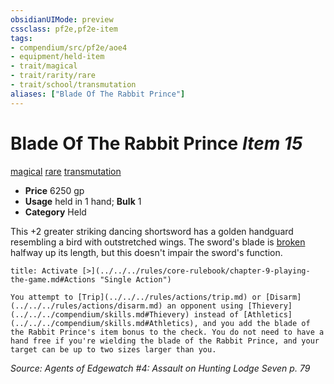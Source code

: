 ```yaml
---
obsidianUIMode: preview
cssclass: pf2e,pf2e-item
tags:
- compendium/src/pf2e/aoe4
- equipment/held-item
- trait/magical
- trait/rarity/rare
- trait/school/transmutation
aliases: ["Blade Of The Rabbit Prince"]
---
```

# Blade Of The Rabbit Prince *Item 15*  
[magical](magical.md)  [rare](rare.md)  [transmutation](transmutation.md)  

- **Price** 6250 gp
- **Usage** held in 1 hand; **Bulk** 1
- **Category** Held

This +2 greater striking dancing shortsword has a golden handguard resembling a bird with outstretched wings. The sword's blade is [broken](conditions.md#Broken) halfway up its length, but this doesn't impair the sword's function.

```ad-embed-ability
title: Activate [>](../../../rules/core-rulebook/chapter-9-playing-the-game.md#Actions "Single Action")

You attempt to [Trip](../../../rules/actions/trip.md) or [Disarm](../../../rules/actions/disarm.md) an opponent using [Thievery](../../../compendium/skills.md#Thievery) instead of [Athletics](../../../compendium/skills.md#Athletics), and you add the blade of the Rabbit Prince's item bonus to the check. You do not need to have a hand free if you're wielding the blade of the Rabbit Prince, and your target can be up to two sizes larger than you.
```

*Source: Agents of Edgewatch #4: Assault on Hunting Lodge Seven p. 79*
